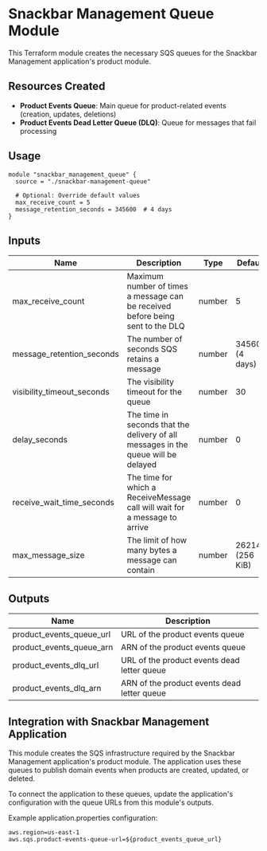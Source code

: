# Snackbar Management Queue Module

This Terraform module creates the necessary SQS queues for the Snackbar Management application's product module.

## Resources Created

- **Product Events Queue**: Main queue for product-related events (creation, updates, deletions)
- **Product Events Dead Letter Queue (DLQ)**: Queue for messages that fail processing

## Usage

```hcl
module "snackbar_management_queue" {
  source = "./snackbar-management-queue"
  
  # Optional: Override default values
  max_receive_count = 5
  message_retention_seconds = 345600  # 4 days
}
```

## Inputs

| Name | Description | Type | Default | Required |
|------|-------------|------|---------|----------|
| max_receive_count | Maximum number of times a message can be received before being sent to the DLQ | number | 5 | no |
| message_retention_seconds | The number of seconds SQS retains a message | number | 345600 (4 days) | no |
| visibility_timeout_seconds | The visibility timeout for the queue | number | 30 | no |
| delay_seconds | The time in seconds that the delivery of all messages in the queue will be delayed | number | 0 | no |
| receive_wait_time_seconds | The time for which a ReceiveMessage call will wait for a message to arrive | number | 0 | no |
| max_message_size | The limit of how many bytes a message can contain | number | 262144 (256 KiB) | no |

## Outputs

| Name | Description |
|------|-------------|
| product_events_queue_url | URL of the product events queue |
| product_events_queue_arn | ARN of the product events queue |
| product_events_dlq_url | URL of the product events dead letter queue |
| product_events_dlq_arn | ARN of the product events dead letter queue |

## Integration with Snackbar Management Application

This module creates the SQS infrastructure required by the Snackbar Management application's product module. The application uses these queues to publish domain events when products are created, updated, or deleted.

To connect the application to these queues, update the application's configuration with the queue URLs from this module's outputs.

Example application.properties configuration:

```properties
aws.region=us-east-1
aws.sqs.product-events-queue-url=${product_events_queue_url}
```
